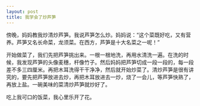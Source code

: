 ```yaml
---
layout: post
title: 我学会了炒芦笋
---
```



傍晚，妈妈教我炒清炒芦笋。我说芦笋怎么炒。妈妈说：“这个菜既好吃，又有营养。芦笋又名长命菜，龙须菜。在西方，芦笋是十大名菜之一呢！”

开始做菜了，我们先把芦笋挑出来。一根一根地洗，再用水清洗一遍。在洗的时候，我发现芦笋的头像麦穗，杆像竹子。然后妈妈把芦笋切成一段一段的，每一段差不多三四厘米。再把木耳洗得干干净净，然后就开始炒菜了。清炒芦笋是很有讲究的，要先把芦笋放进去炒，再把木耳放进去一炒，烧了一会儿，等芦笋快熟了，再放上盐。一碗美味的菜清炒芦笋就炒好了。

吃上我可口的饭菜，我心里乐开了花。
